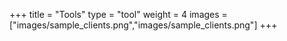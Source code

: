 +++
title = "Tools"
type = "tool"
weight = 4
images = ["images/sample_clients.png","images/sample_clients.png"]
+++

